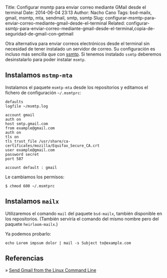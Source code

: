 Title: Configurar msmtp para enviar correo mediante GMail desde el terminal
Date: 2014-06-04 23:13
Author: Nacho Cano
Tags: bsd-mailx, gmail, msmtp, mta, sendmail, smtp, ssmtp
Slug: configurar-msmtp-para-enviar-correo-mediante-gmail-desde-el-terminal
Related: configurar-ssmtp-para-enviar-correo-mediante-gmail-desde-el-terminal,copia-de-seguridad-de-gmail-con-getmail

Otra alternativa para enviar correos electrónicos desde el terminal sin
necesidad de tener instalado un servidor de correo. Su configuración es
incluso más sencilla que con [ssmtp][]. Si tenemos instalado `ssmtp`
deberemos desinstalarlo para poder instalar `msmtp`.


Instalamos `mstmp-mta`
----------------------

Instalamos el paquete `msmtp-mta` desde los repositorios y editamos el
fichero de configuración `~/.msmtprc`:

    defaults
    logfile ~/msmtp.log

    account gmail
    auth on
    host smtp.gmail.com
    from example@gmail.com
    auth on
    tls on
    tls_trust_file /usr/share/ca-certificates/mozilla/Equifax_Secure_CA.crt
    user example@gmail.com
    password secret
    port 587

    account default : gmail

Le cambiamos los permisos:

    $ chmod 600 ~/.msmtprc

Instalamos `mailx`
------------------

Utilizaremos el comando `mail` del paquete `bsd-mailx`, también
disponible en los repositorios. (También serviría el comando del mismo
nombre pero del paquete `heirloom-mailx`.)

Ya podemos probarlo:

    echo Lorem impsum dolor | mail -s Subject to@example.com

Referencias
-----------

» [Send Gmail from the Linux Command Line][]

  [ssmtp]: {filename}/admin/configurar-ssmtp-para-enviar-correo-mediante-gmail-desde-el-terminal.md
    "Configurar ssmtp para enviar correo mediante GMail desde el terminal"
  [Send Gmail from the Linux Command Line]: http://tuxtweaks.com/2012/10/send-gmail-from-the-linux-command-line/
    "Send Gmail from the Linux Command Line"
